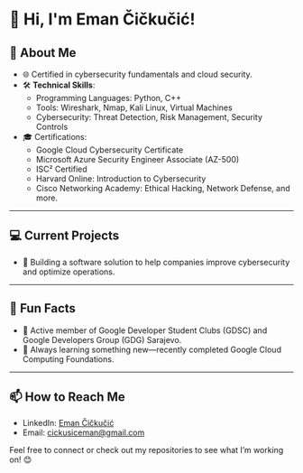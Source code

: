 # 👋 Hi, I'm Eman Čičkučić!  

## 🚀 About Me  
- 🌐 Certified in cybersecurity fundamentals and cloud security. 
- 🛠️ **Technical Skills**:  
  - Programming Languages: Python, C++  
  - Tools: Wireshark, Nmap, Kali Linux, Virtual Machines  
  - Cybersecurity: Threat Detection, Risk Management, Security Controls  
- 🎓 Certifications:  
  - Google Cloud Cybersecurity Certificate  
  - Microsoft Azure Security Engineer Associate (AZ-500)  
  - ISC² Certified  
  - Harvard Online: Introduction to Cybersecurity  
  - Cisco Networking Academy: Ethical Hacking, Network Defense, and more.  

---

## 💻 Current Projects  
- 🚧 Building a software solution to help companies improve cybersecurity and optimize operations.   

---

## 🌟 Fun Facts  
- 🏫 Active member of Google Developer Student Clubs (GDSC) and Google Developers Group (GDG) Sarajevo.  
- 🌱 Always learning something new—recently completed Google Cloud Computing Foundations.   

---

## 📫 How to Reach Me  
- LinkedIn: [Eman Čičkučić](https://www.linkedin.com/in/eman-cickusic)  
- Email: cickusiceman@gmail.com

Feel free to connect or check out my repositories to see what I’m working on! 😊  
